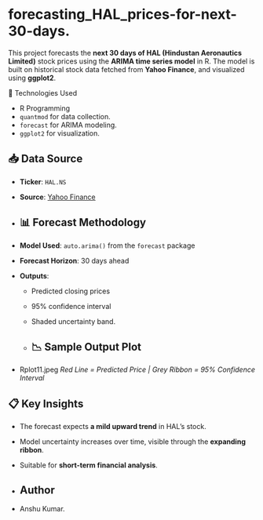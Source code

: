 # forecasting_HAL_prices-for-next-30-days.

This project forecasts the **next 30 days of HAL (Hindustan Aeronautics Limited)** stock prices using the **ARIMA time series model** in R. The model is built on historical stock data fetched from **Yahoo Finance**, and visualized using **ggplot2**.

 🔧 Technologies Used

- R Programming
- `quantmod` for data collection.
- `forecast` for ARIMA modeling.
- `ggplot2` for visualization.

## 📥 Data Source

- **Ticker**: `HAL.NS`
- **Source**: [Yahoo Finance](https://finance.yahoo.com/quote/HAL.NS)

- ## 📊 Forecast Methodology

- **Model Used**: `auto.arima()` from the `forecast` package
- **Forecast Horizon**: 30 days ahead
- **Outputs**:
  - Predicted closing prices
  - 95% confidence interval
  - Shaded uncertainty band.
 
  - ## 📉 Sample Output Plot

 * Rplot11.jpeg 
*Red Line = Predicted Price | Grey Ribbon = 95% Confidence Interval*

## 📋 Key Insights

- The forecast expects **a mild upward trend** in HAL’s stock.
- Model uncertainty increases over time, visible through the **expanding ribbon**.
- Suitable for **short-term financial analysis**.

- ## Author
- Anshu Kumar.
